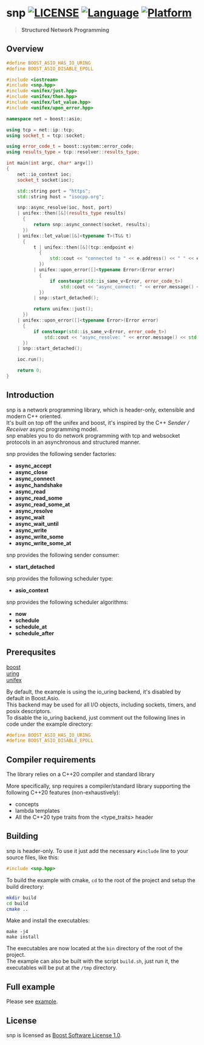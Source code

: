 # snp [![LICENSE](https://img.shields.io/github/license/deepgrace/snp.svg)](https://github.com/deepgrace/snp/blob/master/LICENSE_1_0.txt) [![Language](https://img.shields.io/badge/language-C%2B%2B20-blue.svg)](https://en.cppreference.com/w/cpp/compiler_support) [![Platform](https://img.shields.io/badge/platform-Linux%20%7C%20MacOS%20%7C%20Windows-lightgrey.svg)](https://github.com/deepgrace/snp)

> **Structured Network Programming**

## Overview
```cpp
#define BOOST_ASIO_HAS_IO_URING
#define BOOST_ASIO_DISABLE_EPOLL

#include <iostream>
#include <snp.hpp>
#include <unifex/just.hpp>
#include <unifex/then.hpp>
#include <unifex/let_value.hpp>
#include <unifex/upon_error.hpp>

namespace net = boost::asio;

using tcp = net::ip::tcp;
using socket_t = tcp::socket;

using error_code_t = boost::system::error_code;
using results_type = tcp::resolver::results_type;

int main(int argc, char* argv[])
{
    net::io_context ioc;
    socket_t socket(ioc); 

    std::string port = "https";
    std::string host = "isocpp.org";

    snp::async_resolve(ioc, host, port) 
    | unifex::then([&](results_type results)
      {
          return snp::async_connect(socket, results);
      })
    | unifex::let_value([&]<typename T>(T&& t)
      {
          t | unifex::then([&](tcp::endpoint e)
            {
                std::cout << "connected to " << e.address() << " " << e.port() << std::endl;
            })
          | unifex::upon_error([]<typename Error>(Error error)
            {
                if constexpr(std::is_same_v<Error, error_code_t>)
                    std::cout << "async_connect: " << error.message() << std::endl;
            })
          | snp::start_detached();

          return unifex::just();
      })
    | unifex::upon_error([]<typename Error>(Error error)
      {
          if constexpr(std::is_same_v<Error, error_code_t>)
              std::cout << "async_resolve: " << error.message() << std::endl;
      })
    | snp::start_detached();

    ioc.run();

    return 0;
}
```

## Introduction
snp is a network programming library, which is header-only, extensible and modern C++ oriented.  
It's built on top off the unifex and boost, it's inspired by the C++ *Sender / Receiver* async programming model.  
snp enables you to do network programming with tcp and websocket protocols in an asynchronous and structured manner.  

snp provides the following sender factories:
- **async_accept**
- **async_close**
- **async_connect**
- **async_handshake**
- **async_read**
- **async_read_some**
- **async_read_some_at**
- **async_resolve**
- **async_wait**
- **async_wait_until**
- **async_write**
- **async_write_some**
- **async_write_some_at**

snp provides the following sender consumer:
- **start_detached**

snp provides the following scheduler type:
- **asio_context**

snp provides the following scheduler algorithms:
- **now**
- **schedule**
- **schedule_at**
- **schedule_after**

## Prerequsites
[boost](https://www.boost.org)  
[uring](https://github.com/axboe/liburing)  
[unifex](https://github.com/facebookexperimental/libunifex)  

By default, the example is using the io_uring backend, it's disabled by default in Boost.Asio.  
This backend may be used for all I/O objects, including sockets, timers, and posix descriptors.  
To disable the io_uring backend, just comment out the following lines in code under the example directory:
```cpp
#define BOOST_ASIO_HAS_IO_URING
#define BOOST_ASIO_DISABLE_EPOLL
```

## Compiler requirements
The library relies on a C++20 compiler and standard library

More specifically, snp requires a compiler/standard library supporting the following C++20 features (non-exhaustively):
- concepts
- lambda templates
- All the C++20 type traits from the <type_traits> header

## Building
snp is header-only. To use it just add the necessary `#include` line to your source files, like this:
```cpp
#include <snp.hpp>
```

To build the example with cmake, `cd` to the root of the project and setup the build directory:
```bash
mkdir build
cd build
cmake ..
```

Make and install the executables:
```
make -j4
make install
```

The executables are now located at the `bin` directory of the root of the project.  
The example can also be built with the script `build.sh`, just run it, the executables will be put at the `/tmp` directory.

## Full example
Please see [example](example).

## License
snp is licensed as [Boost Software License 1.0](LICENSE_1_0.txt).
